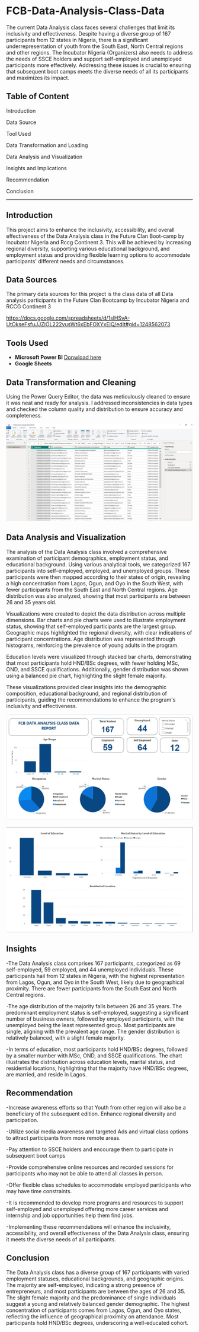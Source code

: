 # FCB-Data-Analysis-Class-Data
The current Data Analysis class faces several challenges that limit its inclusivity and effectiveness.
Despite having a diverse group of 167 participants from 12 states in Nigeria, there is a significant underrepresentation of youth from the South East, North Central regions and other regions. The Incubator Nigeria (Organizers) also needs to address the needs of SSCE holders and support self-employed and unemployed participants more effectively. 
Addressing these issues is crucial to ensuring that subsequent boot camps meets the diverse needs of all its participants and maximizes its impact.

## Table of Content

Introduction

Data Source

Tool Used

Data Transformation and Loading

Data Analysis and Visualization

Insights and Implications

Recommendation

Conclusion

- - -

## Introduction
This project aims to enhance the inclusivity, accessibility, and overall effectiveness of the Data Analysis class in the Future Clan Boot-camp by Incubator Nigeria and Rccg Continent 3. This will be achieved by increasing regional diversity, supporting various educational background, and employment status and providing flexible learning options to accommodate participants' different needs and circumstances.

## Data Sources 
The primary data sources for this project is the class data of all Data analysis participants in the Future Clan Bootcamp by Incubator Nigeria and RCCG Continent 3

https://docs.google.com/spreadsheets/d/1slHSvA-UtOkseFsfuJJZiOL222vusWt6xEbFOXYxElQ/edit#gid=1248562073

## Tools Used
- **Microsoft Power BI** [Donwload here](https://www.microsoft.com/en-us/download/details.aspx?id=58494)
- **Google Sheets** 

## Data Transformation and Cleaning
Using the Power Query Editor, the data was meticulously cleaned to ensure it was neat and ready for analysis. I addressed inconsistencies in data types and checked the column quality and distribution to ensure accuracy and completeness.

![](CDTransData.jpg)


## Data Analysis and Visualization

The analysis of the Data Analysis class involved a comprehensive examination of participant demographics, employment status, and educational background. Using various analytical tools, we categorized 167 participants into self-employed, employed, and unemployed groups. These participants were then mapped according to their states of origin, revealing a high concentration from Lagos, Ogun, and Oyo in the South West, with fewer participants from the South East and North Central regions. Age distribution was also analyzed, showing that most participants are between 26 and 35 years old.

Visualizations were created to depict the data distribution across multiple dimensions. Bar charts and pie charts were used to illustrate employment status, showing that self-employed participants are the largest group. Geographic maps highlighted the regional diversity, with clear indications of participant concentrations. Age distribution was represented through histograms, reinforcing the prevalence of young adults in the program.

Education levels were visualized through stacked bar charts, demonstrating that most participants hold HND/BSc degrees, with fewer holding MSc, OND, and SSCE qualifications. Additionally, gender distribution was shown using a balanced pie chart, highlighting the slight female majority.

These visualizations provided clear insights into the demographic composition, educational background, and regional distribution of participants, guiding the recommendations to enhance the program's inclusivity and effectiveness.

![](ClassData1.jpg)

![](ClassData2.jpg)




## Insights

-The Data Analysis class comprises 167 participants, categorized as 69 self-employed, 59 employed, and 44 unemployed individuals. 
These participants hail from 12 states in Nigeria, with the highest representation from Lagos, Ogun, and Oyo in the South West, likely due to geographical proximity. There are fewer participants from the South East and North Central regions.

-The age distribution of the majority falls between 26 and 35 years. The predominant employment status is self-employed, suggesting a significant number of business owners, followed by employed participants, with the unemployed being the least represented group. Most participants are single, aligning with the prevalent age range. The gender distribution is relatively balanced, with a slight female majority.

-In terms of education, most participants hold HND/BSc degrees, followed by a smaller number with MSc, OND, and SSCE qualifications. The chart illustrates the distribution across education levels, marital status, and residential locations, highlighting that the majority have HND/BSc degrees, are married, and reside in Lagos.


## Recommendation

-Increase awareness efforts so that Youth from other region will also be a beneficiary of the subsequent edition. Enhance regional diversity and participation.

-Utilize social media awareness and targeted Ads and virtual class options to attract participants from more remote areas.

-Pay attention to SSCE holders and encourage them to participate in subsequent boot camps 

-Provide comprehensive online resources and recorded sessions for participants who may not be able to attend all classes in person.

-Offer flexible class schedules to accommodate employed participants who may have time constraints.

-It is recommended to develop more programs and resources to support self-employed and unemployed offering more career services and internship and job opportunities help them find jobs.

-Implementing these recommendations will enhance the inclusivity, accessibility, and overall effectiveness of the Data Analysis class, ensuring it meets the diverse needs of all participants.


## Conclusion

The Data Analysis class has a diverse group of 167 participants with varied employment statuses, educational backgrounds, and geographic origins.
The majority are self-employed, indicating a strong presence of entrepreneurs, and most participants are between the ages of 26 and 35. The slight female majority and the predominance of single individuals suggest a young and relatively balanced gender demographic. The highest concentration of participants comes from Lagos, Ogun, and Oyo states, reflecting the influence of geographical proximity on attendance. Most participants hold HND/BSc degrees, underscoring a well-educated cohort.
